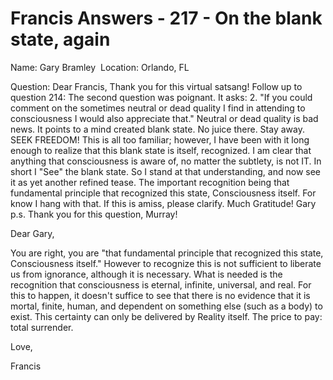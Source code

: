 # Francis Answers - 217 - On the blank state, again
Name: Gary Bramley&nbsp;
Location: Orlando, FL&nbsp;

Question: Dear Francis, Thank you for this virtual satsang! Follow up to question 214: The second question was poignant. It asks: 2. &quot;If you could comment on the sometimes neutral or dead quality I find in attending to consciousness I would also appreciate that.&quot; Neutral or dead quality is bad news. It points to a mind created blank state. No juice there. Stay away. SEEK FREEDOM! This is all too familiar; however, I have been with it long enough to realize that this blank state is itself, recognized. I am clear that anything that consciousness is aware of, no matter the subtlety, is not IT. In short I &quot;See&quot; the blank state. So I stand at that understanding, and now see it as yet another refined tease. The important recognition being that fundamental principle that recognized this state, Consciousness itself. For know I hang with that. If this is amiss, please clarify. Much Gratitude! Gary p.s. Thank you for this question, Murray!

Dear Gary,

You are right, you are &quot;that fundamental principle that recognized this state, Consciousness itself.&quot; However to recognize this is not sufficient to liberate us from ignorance, although it is necessary. What is needed is the recognition that consciousness is eternal, infinite, universal, and real. For this to happen, it doesn't suffice to see that there is no evidence that it is mortal, finite, human, and dependent on something else (such as a body) to exist. This certainty can only be delivered by Reality itself. The price to pay: total surrender.

Love,

Francis

